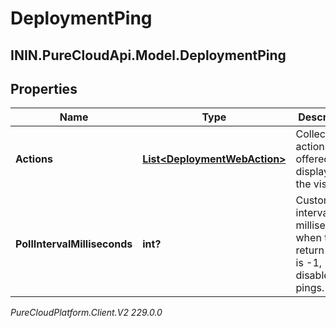 # DeploymentPing

## ININ.PureCloudApi.Model.DeploymentPing

## Properties

|Name | Type | Description | Notes|
|------------ | ------------- | ------------- | -------------|
| **Actions** | [**List&lt;DeploymentWebAction&gt;**](DeploymentWebAction) | Collection of actions to be offered or displayed to the visitor. | [optional] |
| **PollIntervalMilliseconds** | **int?** | Custom poll interval in milliseconds; when the return value is -1, disable pings. | [optional] |



_PureCloudPlatform.Client.V2 229.0.0_

